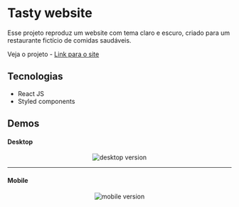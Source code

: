 # Tasty website

Esse projeto reproduz um website com tema claro e escuro, criado para um restaurante fictício de comidas saudáveis.

Veja o projeto - [Link para o site](https://tasty-website-react.netlify.app/)

## Tecnologias

- React JS
- Styled components

## Demos

#### Desktop

<div align="center">

![desktop version](./src/assets/videos/tasty-website-react.gif)

</div>

---

#### Mobile

<div align="center">

![mobile version](./src/assets/videos/tasty-website-react-mbl.gif)

</div>
